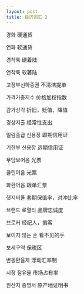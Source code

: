 ```yaml
---
layout: post
title: 经济词汇 2
---
```


경화 硬通货

연화 软通货

경착륙 硬着陆

연착륙 软著陆

고장부선하증권 不清洁提单

가격가중지수 价格加权指数

감가상각 折旧，贬值，降值

경상지출 经常性支出

일람출급 신용장 即期信用证

기한부 신용장 远期信用证

무담보어음 光票

클린어음 光票

화환어음 跟单汇票

헷지비율 套期保值率，对冲比率

브랜드 로열티 品牌忠诚度

브로커 经纪人，掮客

보이지 않는 손 看不见的手

보세구역 保税区

변동환율제 浮动汇率制

시장 점유율 市场占有率

원산지 증명서 原产地证明书


